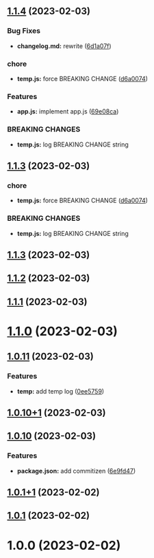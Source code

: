 ## [1.1.4](https://github.com/aslambeq/custom-tag/compare/MAIN_1.1.3...MAIN_1.1.4) (2023-02-03)


### Bug Fixes

* **changelog.md:** rewrite ([6d1a07f](https://github.com/aslambeq/custom-tag/commit/6d1a07f0fc386448d7d1c7f6e18d584c651177f7))


### chore

* **temp.js:** force BREAKING CHANGE ([d6a0074](https://github.com/aslambeq/custom-tag/commit/d6a0074acf180bc6940fdc4508e278ca5fedcfd1))


### Features

* **app.js:** implement app.js ([69e08ca](https://github.com/aslambeq/custom-tag/commit/69e08cafb3eb62d3672c7ebe883e3f356479a1bb))


### BREAKING CHANGES

* **temp.js:** log BREAKING CHANGE string



## [1.1.3](https://github.com/aslambeq/custom-tag/compare/MAIN_1.1.3...MAIN_1.1.3) (2023-02-03)


### chore

* **temp.js:** force BREAKING CHANGE ([d6a0074](https://github.com/aslambeq/custom-tag/commit/d6a0074acf180bc6940fdc4508e278ca5fedcfd1))


### BREAKING CHANGES

* **temp.js:** log BREAKING CHANGE string



## [1.1.3](https://github.com/aslambeq/custom-tag/compare/MAIN_1.1.2...MAIN_1.1.3) (2023-02-03)



## [1.1.2](https://github.com/aslambeq/custom-tag/compare/MAIN_1.1.1...MAIN_1.1.2) (2023-02-03)



## [1.1.1](https://github.com/aslambeq/custom-tag/compare/MAIN_1.1.0...MAIN_1.1.1) (2023-02-03)



# [1.1.0](https://github.com/aslambeq/custom-tag/compare/MAIN_1.0.11...MAIN_1.1.0) (2023-02-03)



## [1.0.11](https://github.com/aslambeq/custom-tag/compare/MAIN_1.0.10+1...MAIN_1.0.11) (2023-02-03)


### Features

* **temp:** add temp log ([0ee5759](https://github.com/aslambeq/custom-tag/commit/0ee5759a5b3318733b0e48ffcfb05e81cff17a39))



## [1.0.10+1](https://github.com/aslambeq/custom-tag/compare/MAIN_1.0.10...MAIN_1.0.10+1) (2023-02-03)



## [1.0.10](https://github.com/aslambeq/custom-tag/compare/MAIN_1.0.1+1...MAIN_1.0.10) (2023-02-03)


### Features

* **package.json:** add commitizen ([6e9fd47](https://github.com/aslambeq/custom-tag/commit/6e9fd474bdd1c2117b30896149b8d89f6b6cbbc9))



## [1.0.1+1](https://github.com/aslambeq/custom-tag/compare/MAIN_1.0.1...MAIN_1.0.1+1) (2023-02-02)



## [1.0.1](https://github.com/aslambeq/custom-tag/compare/MAIN_1.0.0...MAIN_1.0.1) (2023-02-02)



# 1.0.0 (2023-02-02)
